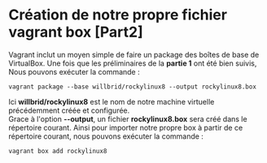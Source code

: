 # Création de notre propre fichier vagrant box [Part2]

Vagrant inclut un moyen simple de faire un package des boîtes de base de VirtualBox. Une fois que les préliminaires de la **partie 1** ont été bien suivis, Nous pouvons exécuter la commande : 
```
vagrant package --base willbrid/rockylinux8 --output rockylinux8.box
```

Ici **willbrid/rockylinux8** est le nom de notre machine virtuelle précédemment créée et configurée. <br>
Grace à l'option **--output**, un fichier **rockylinux8.box** sera créé dans le répertoire courant. Ainsi pour importer notre propre box à partir de ce répertoire courant, nous pouvons exécuter la commande :
```
vagrant box add rockylinux8
```